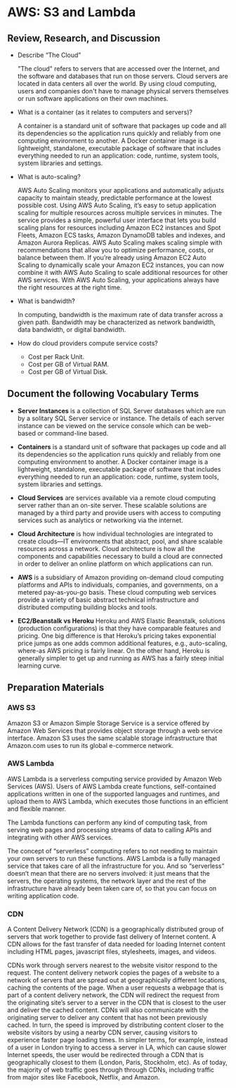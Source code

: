 # AWS: S3 and Lambda

## Review, Research, and Discussion

- Describe “The Cloud”

  "The cloud" refers to servers that are accessed over the Internet, and the software and databases that run on those servers. Cloud servers are located in data centers all over the world. By using cloud computing, users and companies don't have to manage physical servers themselves or run software applications on their own machines.

- What is a container (as it relates to computers and servers)?

  A container is a standard unit of software that packages up code and all its dependencies so the application runs quickly and reliably from one computing environment to another. A Docker container image is a lightweight, standalone, executable package of software that includes everything needed to run an application: code, runtime, system tools, system libraries and settings.

- What is auto-scaling?

  AWS Auto Scaling monitors your applications and automatically adjusts capacity to maintain steady, predictable performance at the lowest possible cost. Using AWS Auto Scaling, it’s easy to setup application scaling for multiple resources across multiple services in minutes. The service provides a simple, powerful user interface that lets you build scaling plans for resources including Amazon EC2 instances and Spot Fleets, Amazon ECS tasks, Amazon DynamoDB tables and indexes, and Amazon Aurora Replicas. AWS Auto Scaling makes scaling simple with recommendations that allow you to optimize performance, costs, or balance between them. If you’re already using Amazon EC2 Auto Scaling to dynamically scale your Amazon EC2 instances, you can now combine it with AWS Auto Scaling to scale additional resources for other AWS services. With AWS Auto Scaling, your applications always have the right resources at the right time.

- What is bandwidth?

  In computing, bandwidth is the maximum rate of data transfer across a given path. Bandwidth may be characterized as network bandwidth, data bandwidth, or digital bandwidth.

- How do cloud providers compute service costs?

  - Cost per Rack Unit.
  - Cost per GB of Virtual RAM.
  - Cost per GB of Virtual Disk.

## Document the following Vocabulary Terms

- **Server Instances** is a collection of SQL Server databases which are run by a solitary SQL Server service or instance. The details of each server instance can be viewed on the service console which can be web-based or command-line based.

- **Containers** is a standard unit of software that packages up code and all its dependencies so the application runs quickly and reliably from one computing environment to another. A Docker container image is a lightweight, standalone, executable package of software that includes everything needed to run an application: code, runtime, system tools, system libraries and settings.

- **Cloud Services** are services available via a remote cloud computing server rather than an on-site server. These scalable solutions are managed by a third party and provide users with access to computing services such as analytics or networking via the internet.

- **Cloud Architecture** is how individual technologies are integrated to create clouds—IT environments that abstract, pool, and share scalable resources across a network. Cloud architecture is how all the components and capabilities necessary to build a cloud are connected in order to deliver an online platform on which applications can run.

- **AWS** is a subsidiary of Amazon providing on-demand cloud computing platforms and APIs to individuals, companies, and governments, on a metered pay-as-you-go basis. These cloud computing web services provide a variety of basic abstract technical infrastructure and distributed computing building blocks and tools.

- **EC2/Beanstalk vs Heroku** Heroku and AWS Elastic Beanstalk, solutions (production configurations) is that they have comparable features and pricing. One big difference is that Heroku’s pricing takes exponential price jumps as one adds common additional features, e.g., auto-scaling, where-as AWS pricing is fairly linear. On the other hand, Heroku is generally simpler to get up and running as AWS has a fairly steep initial learning curve.

## Preparation Materials

### AWS S3

  Amazon S3 or Amazon Simple Storage Service is a service offered by Amazon Web Services that provides object storage through a web service interface. Amazon S3 uses the same scalable storage infrastructure that Amazon.com uses to run its global e-commerce network.

### AWS Lambda

  AWS Lambda is a serverless computing service provided by Amazon Web Services (AWS). Users of AWS Lambda create functions, self-contained applications written in one of the supported languages and runtimes, and upload them to AWS Lambda, which executes those functions in an efficient and flexible manner.

  The Lambda functions can perform any kind of computing task, from serving web pages and processing streams of data to calling APIs and integrating with other AWS services.

  The concept of “serverless” computing refers to not needing to maintain your own servers to run these functions. AWS Lambda is a fully managed service that takes care of all the infrastructure for you. And so “serverless” doesn’t mean that there are no servers involved: it just means that the servers, the operating systems, the network layer and the rest of the infrastructure have already been taken care of, so that you can focus on writing application code.

### CDN

  A Content Delivery Network (CDN) is a geographically distributed group of servers that work together to provide fast delivery of Internet content. A CDN allows for the fast transfer of data needed for loading Internet content including HTML pages, javascript files, stylesheets, images, and videos.

  CDNs work through servers nearest to the website visitor respond to the request. The content delivery network copies the pages of a website to a network of servers that are spread out at geographically different locations, caching the contents of the page. When a user requests a webpage that is part of a content delivery network, the CDN will redirect the request from the originating site’s server to a server in the CDN that is closest to the user and deliver the cached content. CDNs will also communicate with the originating server to deliver any content that has not been previously cached. In turn, the speed is improved by distributing content closer to the website visitors by using a nearby CDN server, causing visitors to experience faster page loading times. In simpler terms, for example, instead of a user in London trying to access a server in LA, which can cause slower Internet speeds, the user would be redirected through a CDN that is geographically closest to them (London, Paris, Stockholm, etc). As of today, the majority of web traffic goes through through CDNs, including traffic from major sites like Facebook, Netflix, and Amazon.
